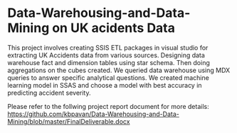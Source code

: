 # Data-Warehousing-and-Data-Mining on UK acidents Data
This project involves creating SSIS ETL packages in visual studio for extracting UK Accidents data from various sources.  Designing data warehouse fact and dimension tables using star schema.  Then doing aggregations on the cubes created. We queried data warehouse using MDX queries to answer specific analytical questions. We created machine learning model in SSAS and choose a model with best accuracy in predicting accident severity.

Please refer to the follwing project report document for more details: https://github.com/kbpavan/Data-Warehousing-and-Data-Mining/blob/master/FinalDeliverable.docx
